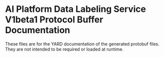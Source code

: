 # AI Platform Data Labeling Service V1beta1 Protocol Buffer Documentation

These files are for the YARD documentation of the generated protobuf files.
They are not intended to be required or loaded at runtime.
